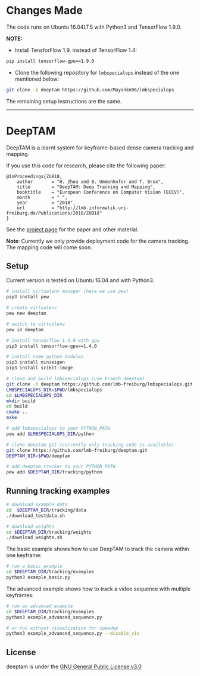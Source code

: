 # Changes Made

The code runs on Ubuntu 16.04LTS with Python3 and TensorFlow 1.9.0.

__NOTE:__
* Install TensforFlow 1.9. instead of TensorFlow 1.4:
```bash
pip install tensorflow-gpu==1.9.0
```
* Clone the following repository for `lmbspecialops` instead of the one mentioned below:
```bash
git clone -b deeptam https://github.com/Mayankm96/lmbspecialops
```

The remaining setup instructions are the same.

---

# DeepTAM
DeepTAM is a learnt system for keyframe-based dense camera tracking and mapping.

If you use this code for research, please cite the following paper:

    @InProceedings{ZUB18,
        author       = "H. Zhou and B. Ummenhofer and T. Brox",
        title        = "DeepTAM: Deep Tracking and Mapping",
        booktitle    = "European Conference on Computer Vision (ECCV)",
        month        = " ",
        year         = "2018",
        url          = "http://lmb.informatik.uni-freiburg.de/Publications/2018/ZUB18"
    }

See the [project page](https://lmb.informatik.uni-freiburg.de/people/zhouh/deeptam/) for the paper and other material.

**Note**: Currently we only provide deployment code for the camera tracking. The mapping code will come soon.


## Setup
Current version is tested on Ubuntu 16.04 and with Python3.

```bash
# install virtualenv manager (here we use pew)
pip3 install pew

# create virtualenv
pew new deeptam

# switch to virtualenv
pew in deeptam
```

```bash
# install tensorflow 1.4.0 with gpu
pip3 install tensorflow-gpu==1.4.0

# install some python modules
pip3 install minieigen
pip3 install scikit-image
```

```bash
# clone and build lmbspecialops (use branch deeptam)
git clone -b deeptam https://github.com/lmb-freiburg/lmbspecialops.git
LMBSPECIALOPS_DIR=$PWD/lmbspecialops
cd $LMBSPECIALOPS_DIR
mkdir build
cd build
cmake ..
make

# add lmbspecialops to your PYTHON_PATH
pew add $LMBSPECIALOPS_DIR/python
```

```bash
# clone deeptam git (currently only tracking code is available)
git clone https://github.com/lmb-freiburg/deeptam.git
DEEPTAM_DIR=$PWD/deeptam

# add deeptam_tracker to your PYTHON_PATH
pew add $DEEPTAM_DIR/tracking/python
```

## Running tracking examples
```bash
# download example data
cd  $DEEPTAM_DIR/tracking/data
./download_testdata.sh

# download weights
cd $DEEPTAM_DIR/tracking/weights
./download_weights.sh
```
The basic example shows how to use DeepTAM to track the camera within one keyframe:
```bash
# run a basic example
cd $DEEPTAM_DIR/tracking/examples
python3 example_basic.py
```
The advanced example shows how to track a video sequence with multiple keyframes:
```bash
# run an advanced example
cd $DEEPTAM_DIR/tracking/examples
python3 example_advanced_sequence.py

# or run without visualization for speedup
python3 example_advanced_sequence.py --disable_vis
```

## License

deeptam is under the [GNU General Public License v3.0](LICENSE.txt)
